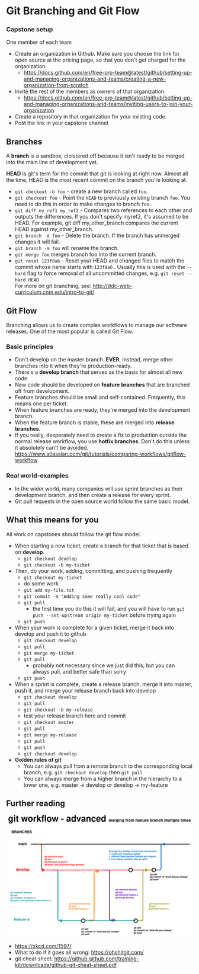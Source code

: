 # Git Branching and Git Flow

### Capstone setup
One member of each team
- Create an organization in Github. Make sure you choose the link for open source at the pricing page, so that you don't get charged for the organization.
  - https://docs.github.com/en/free-pro-team@latest/github/setting-up-and-managing-organizations-and-teams/creating-a-new-organization-from-scratch
- Invite the rest of the members as owners of that organization.
  - https://docs.github.com/en/free-pro-team@latest/github/setting-up-and-managing-organizations-and-teams/inviting-users-to-join-your-organization
- Create a repository in that organization for your existing code.
- Post the link in your capstone channel

## Branches
A **branch** is a sandbox, cloistered off because it isn't ready to be merged into the main line of
development yet.  

**HEAD** is git's term for the commit that git is looking at right now. Almost all the time, HEAD is the most
recent commit on the branch you're looking at.  
- `git checkout -b foo` - create a new branch called `foo`.
- `git checkout foo` - Point the `HEAD` to previously existing branch `foo`. You need to do this in order to make changes to branch `foo`.
- `git diff my_ref1 my_ref2` - Compares two references to each other and outputs the differences. If you don't specify myref2, it's assumed to be HEAD. For example, git diff my_other_branch compares the current HEAD against my_other_branch.
- `git branch -d foo` - Delete the branch. If the branch has unmerged changes it will fail.
- `git branch -m foo` will rename the branch.
- `git merge foo` merges branch foo into the current branch.
- `git reset 123f8a6` - Reset your HEAD and changed files to match the commit whose name starts with `123f8a6` . Usually this is used with the `--hard` flag to force removal of all uncommitted changes, e.g. `git reset --hard HEAD`  
For more on git branching, see: http://ddc-web-curriculum.cnm.edu/intro-to-git/

## Git Flow

Branching allows us to create complex workflows to manage our software releases. One of the most popular is called Git Flow.
### Basic principles
- Don't develop on the master branch. **EVER**. Instead, merge other branches into it when they're production-ready.
- There's a **develop branch** that serves as the basis for almost all new code
- New code should be developed on **feature branches** that are branched off from development.
- Feature branches should be small and self-contained. Frequently, this means one per ticket.
- When feature branches are ready, they're merged into the development branch.
- When the feature branch is stable, these are merged into **release branches**.
- If you really, desperately need to create a fix to production outside the normal release workflow,
you use **hotfix branches**. Don't do this unless it absolutely can't be avoided.
https://www.atlassian.com/git/tutorials/comparing-workflows/gitflow-workflow

### Real world-examples
- In the wider world, many companies will use sprint branches as their development branch, and then create a release for every sprint.
- Git pull requests in the open source world follow the same basic model.

## What this means for you
All work on capstones should follow the git flow model.
- When starting a new ticket, create a branch for that ticket that is based on **develop**.
  - `git checkout develop`
  - `git checkout -b my-ticket`
- Then, do your work, adding, committing, and pushing frequently
  - `git checkout my-ticket`
  - do some work
  - `git add my-file.txt`
  - `git commit -m "Adding some really cool code"`
  - `git pull`
    - the first time you do this it will fail, and you will have to run `git push --set-upstream origin my-ticket` before trying again
  - `git push`
- When your work is complete for a given ticket, merge it back into develop and push it to github
  - `git checkout develop`
  - `git pull`
  - `git merge my-ticket`
  - `git pull`
    - probably not necessary since we just did this, but you can always pull, and better safe than sorry
  - `git push`
- When a sprint is complete, create a release branch, merge it into master, push it, and merge your release branch back into develop
  - `git checkout develop`
  - `git pull`
  - `git checkout -b my-release`
  - test your release branch here and commit
  - `git checkout master`
  - `git pull`
  - `git merge my-release`
  - `git pull`
  - `git push`
  - `git checkout develop`
- **Golden rules of git**
  - You can always pull from a remote branch to the corresponding local branch, e.g. `git checkout develop` then `git pull`
  - You can always merge from a higher branch in the hierarchy to a lower one, e.g. master -> develop or develop -> my-feature

## Further reading
![](git-workflow.png)
- https://xkcd.com/1597/
- What to do if it goes all wrong: https://ohshitgit.com/  
- git cheat sheet: https://github.github.com/training-kit/downloads/github-git-cheat-sheet.pdf

